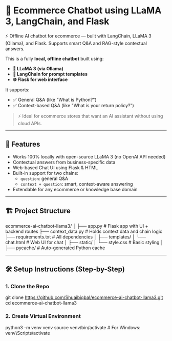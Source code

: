 # 🛒 Ecommerce Chatbot using LLaMA 3, LangChain, and Flask
⚡ Offline AI chatbot for ecommerce — built with LangChain, LLaMA 3 (Ollama), and Flask. Supports smart Q&amp;A and RAG-style contextual answers.

This is a fully **local, offline chatbot** built using:

- **🧠 LLaMA 3 (via Ollama)**  
- **🔗 LangChain for prompt templates**  
- **🌐 Flask for web interface**

It supports:
- ✅ General Q&A (like "What is Python?")
- ✅ Context-based Q&A (like "What is your return policy?")

> ⚡ Ideal for ecommerce stores that want an AI assistant without using cloud APIs.

---

## 📌 Features

- Works 100% locally with open-source LLaMA 3 (no OpenAI API needed)
- Contextual answers from business-specific data
- Web-based Chat UI using Flask & HTML
- Built-in support for two chains:
  - `question`: general Q&A
  - `context + question`: smart, context-aware answering
- Extendable for any ecommerce or knowledge base domain

---

## 🏗️ Project Structure
ecommerce-ai-chatbot-llama3/
│
├── app.py # Flask app with UI + backend routes
├── context_data.py # Holds context data and chain logic
├── requirements.txt # All dependencies
│
├── templates/
│ └── chat.html # Web UI for chat
│
├── static/
│ └── style.css # Basic styling
│
├── pycache/ # Auto-generated Python cache

---

## 🛠️ Setup Instructions (Step-by-Step)

### 1. Clone the Repo

git clone https://github.com/Shuaibiqbal/ecommerce-ai-chatbot-llama3.git
cd ecommerce-ai-chatbot-llama3

### 2. Create Virtual Environment

python3 -m venv venv
source venv/bin/activate      # For Windows: venv\Scripts\activate


